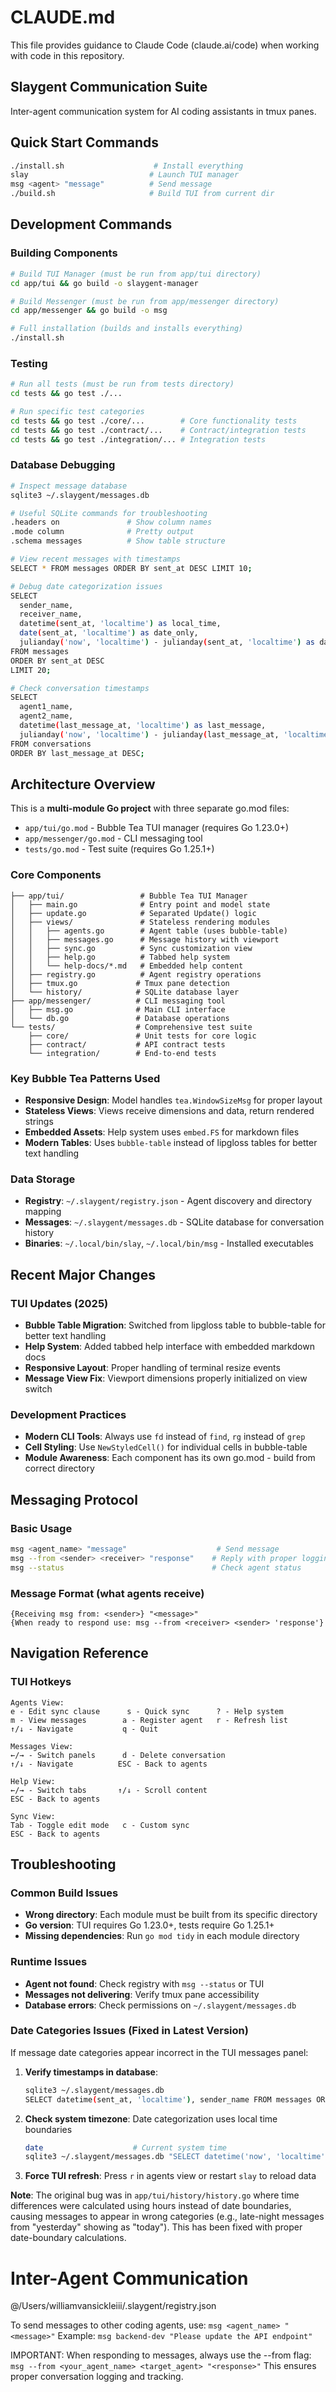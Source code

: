 # CLAUDE.md

This file provides guidance to Claude Code (claude.ai/code) when working with code in this repository.

## Slaygent Communication Suite

Inter-agent communication system for AI coding assistants in tmux panes.

## Quick Start Commands
```bash
./install.sh                    # Install everything
slay                           # Launch TUI manager
msg <agent> "message"          # Send message
./build.sh                     # Build TUI from current dir
```

## Development Commands

### Building Components
```bash
# Build TUI Manager (must be run from app/tui directory)
cd app/tui && go build -o slaygent-manager

# Build Messenger (must be run from app/messenger directory)
cd app/messenger && go build -o msg

# Full installation (builds and installs everything)
./install.sh
```

### Testing
```bash
# Run all tests (must be run from tests directory)
cd tests && go test ./...

# Run specific test categories
cd tests && go test ./core/...        # Core functionality tests
cd tests && go test ./contract/...    # Contract/integration tests
cd tests && go test ./integration/... # Integration tests
```

### Database Debugging
```bash
# Inspect message database
sqlite3 ~/.slaygent/messages.db

# Useful SQLite commands for troubleshooting
.headers on               # Show column names
.mode column              # Pretty output
.schema messages          # Show table structure

# View recent messages with timestamps
SELECT * FROM messages ORDER BY sent_at DESC LIMIT 10;

# Debug date categorization issues
SELECT
  sender_name,
  receiver_name,
  datetime(sent_at, 'localtime') as local_time,
  date(sent_at, 'localtime') as date_only,
  julianday('now', 'localtime') - julianday(sent_at, 'localtime') as days_ago
FROM messages
ORDER BY sent_at DESC
LIMIT 20;

# Check conversation timestamps
SELECT
  agent1_name,
  agent2_name,
  datetime(last_message_at, 'localtime') as last_message,
  julianday('now', 'localtime') - julianday(last_message_at, 'localtime') as days_ago
FROM conversations
ORDER BY last_message_at DESC;
```

## Architecture Overview

This is a **multi-module Go project** with three separate go.mod files:
- `app/tui/go.mod` - Bubble Tea TUI manager (requires Go 1.23.0+)
- `app/messenger/go.mod` - CLI messaging tool
- `tests/go.mod` - Test suite (requires Go 1.25.1+)

### Core Components
```
├── app/tui/                 # Bubble Tea TUI Manager
│   ├── main.go              # Entry point and model state
│   ├── update.go            # Separated Update() logic
│   ├── views/               # Stateless rendering modules
│   │   ├── agents.go        # Agent table (uses bubble-table)
│   │   ├── messages.go      # Message history with viewport
│   │   ├── sync.go          # Sync customization view
│   │   ├── help.go          # Tabbed help system
│   │   └── help-docs/*.md   # Embedded help content
│   ├── registry.go          # Agent registry operations
│   ├── tmux.go             # Tmux pane detection
│   └── history/            # SQLite database layer
├── app/messenger/          # CLI messaging tool
│   ├── msg.go              # Main CLI interface
│   └── db.go               # Database operations
└── tests/                  # Comprehensive test suite
    ├── core/               # Unit tests for core logic
    ├── contract/           # API contract tests
    └── integration/        # End-to-end tests
```

### Key Bubble Tea Patterns Used
- **Responsive Design**: Model handles `tea.WindowSizeMsg` for proper layout
- **Stateless Views**: Views receive dimensions and data, return rendered strings
- **Embedded Assets**: Help system uses `embed.FS` for markdown files
- **Modern Tables**: Uses `bubble-table` instead of lipgloss tables for better text handling

### Data Storage
- **Registry**: `~/.slaygent/registry.json` - Agent discovery and directory mapping
- **Messages**: `~/.slaygent/messages.db` - SQLite database for conversation history
- **Binaries**: `~/.local/bin/slay`, `~/.local/bin/msg` - Installed executables

## Recent Major Changes

### TUI Updates (2025)
- **Bubble Table Migration**: Switched from lipgloss table to bubble-table for better text handling
- **Help System**: Added tabbed help interface with embedded markdown docs
- **Responsive Layout**: Proper handling of terminal resize events
- **Message View Fix**: Viewport dimensions properly initialized on view switch

### Development Practices
- **Modern CLI Tools**: Always use `fd` instead of `find`, `rg` instead of `grep`
- **Cell Styling**: Use `NewStyledCell()` for individual cells in bubble-table
- **Module Awareness**: Each component has its own go.mod - build from correct directory

## Messaging Protocol

### Basic Usage
```bash
msg <agent_name> "message"                    # Send message
msg --from <sender> <receiver> "response"    # Reply with proper logging
msg --status                                 # Check agent status
```

### Message Format (what agents receive)
```
{Receiving msg from: <sender>} "<message>"
{When ready to respond use: msg --from <receiver> <sender> 'response'}
```

## Navigation Reference

### TUI Hotkeys
```
Agents View:
e - Edit sync clause      s - Quick sync      ? - Help system
m - View messages        a - Register agent   r - Refresh list
↑/↓ - Navigate           q - Quit

Messages View:
←/→ - Switch panels      d - Delete conversation
↑/↓ - Navigate          ESC - Back to agents

Help View:
←/→ - Switch tabs       ↑/↓ - Scroll content
ESC - Back to agents

Sync View:
Tab - Toggle edit mode   c - Custom sync
ESC - Back to agents
```

## Troubleshooting

### Common Build Issues
- **Wrong directory**: Each module must be built from its specific directory
- **Go version**: TUI requires Go 1.23.0+, tests require Go 1.25.1+
- **Missing dependencies**: Run `go mod tidy` in each module directory

### Runtime Issues
- **Agent not found**: Check registry with `msg --status` or TUI
- **Messages not delivering**: Verify tmux pane accessibility
- **Database errors**: Check permissions on `~/.slaygent/messages.db`

### Date Categories Issues (Fixed in Latest Version)
If message date categories appear incorrect in the TUI messages panel:

1. **Verify timestamps in database**:
   ```bash
   sqlite3 ~/.slaygent/messages.db
   SELECT datetime(sent_at, 'localtime'), sender_name FROM messages ORDER BY sent_at DESC LIMIT 5;
   ```

2. **Check system timezone**: Date categorization uses local time boundaries
   ```bash
   date                    # Current system time
   sqlite3 ~/.slaygent/messages.db "SELECT datetime('now', 'localtime');"
   ```

3. **Force TUI refresh**: Press `r` in agents view or restart `slay` to reload data

**Note**: The original bug was in `app/tui/history/history.go` where time differences were calculated using hours instead of date boundaries, causing messages to appear in wrong categories (e.g., late-night messages from "yesterday" showing as "today"). This has been fixed with proper date-boundary calculations.

<!-- SLAYGENT-REGISTRY-START -->
# Inter-Agent Communication
@/Users/williamvansickleiii/.slaygent/registry.json

To send messages to other coding agents, use: `msg <agent_name> "<message>"`
Example: `msg backend-dev "Please update the API endpoint"`

IMPORTANT: When responding to messages, always use the --from flag:
`msg --from <your_agent_name> <target_agent> "<response>"`
This ensures proper conversation logging and tracking.

<!-- Registry automatically synced by slaygent-manager -->
<!-- SLAYGENT-REGISTRY-END -->
